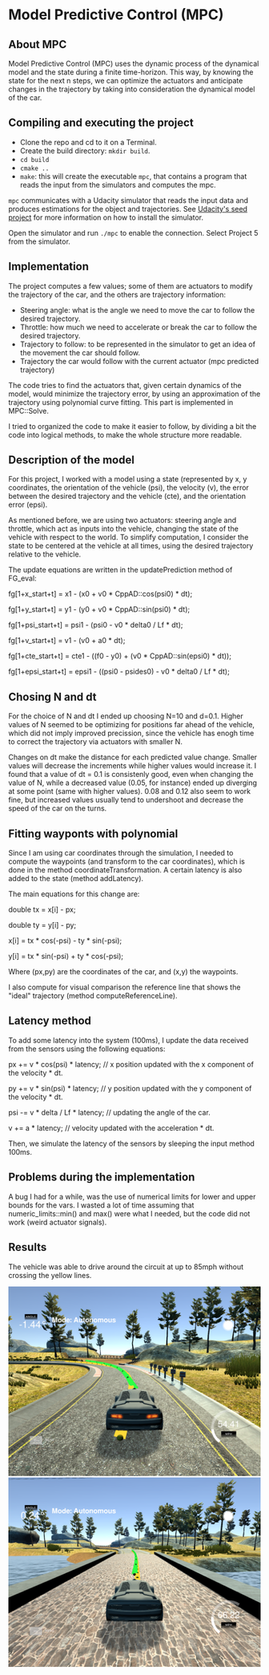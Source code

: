 # Model Predictive Control (MPC)

## About MPC

Model Predictive Control (MPC) uses the dynamic process of the dynamical model and the state during a finite time-horizon. This way, by knowing the state for the next n steps, we can optimize the actuators and anticipate changes in the trajectory by taking into consideration the dynamical model of the car.

## Compiling and executing the project

- Clone the repo and cd to it on a Terminal.
- Create the build directory: `mkdir build`.
- `cd build`
- `cmake ..`
- `make`: this will create the executable `mpc`, that contains a program that reads the input from the simulators and computes the mpc.

`mpc` communicates with a Udacity simulator that reads the input data and produces estimations for the object and trajectories. See [Udacity's seed project](https://github.com/udacity/CarND-MPC-Project) for more information on how to install the simulator.

Open the simulator and run `./mpc` to enable the connection. Select Project 5 from the simulator.

## Implementation

The project computes a few values; some of them are actuators to modify the trajectory of the car, and the others are trajectory information:

- Steering angle: what is the angle we need to move the car to follow the desired trajectory.
- Throttle: how much we need to accelerate or break the car to follow the desired trajectory.
- Trajectory to follow: to be represented in the simulator to get an idea of the movement the car should follow.
- Trajectory the car would follow with the current actuator (mpc predicted trajectory)

The code tries to find the actuators that, given certain dynamics of the model, would minimize the trajectory error, by using an approximation of the trajectory using polynomial curve fitting. This part is implemented in MPC::Solve.

I tried to organized the code to make it easier to follow, by dividing a bit the code into logical methods, to make the whole structure more readable.

## Description of the model

For this project, I worked with a model using a state (represented by x, y coordinates, the orientation of the vehicle (psi), the velocity (v), the error between the desired trajectory and the vehicle (cte), and the orientation error (epsi).

As mentioned before, we are using two actuators: steering angle and throttle, which act as inputs into the vehicle, changing the state of the vehicle with respect to the world. To simplify computation, I consider the state to be centered at the vehicle at all times, using the desired trajectory relative to the vehicle.

The update equations are written in the updatePrediction method of FG_eval:

fg[1+x_start+t] = x1 - (x0 + v0 * CppAD::cos(psi0) * dt);

fg[1+y_start+t] = y1 - (y0 + v0 * CppAD::sin(psi0) * dt);

fg[1+psi_start+t] = psi1 - (psi0 - v0 * delta0 / Lf * dt);

fg[1+v_start+t] = v1 - (v0 + a0 * dt);

fg[1+cte_start+t] = cte1 - ((f0 - y0) + (v0 * CppAD::sin(epsi0) * dt));

fg[1+epsi_start+t] = epsi1 - ((psi0 - psides0) - v0 * delta0 / Lf * dt);

## Chosing N and dt

For the choice of N and dt I ended up choosing N=10 and d=0.1. Higher values of N seemed to be optimizing for positions far ahead of the vehicle, which did not imply improved precission, since the vehicle has enogh time to correct the trajectory via actuators with smaller N.

Changes on dt make the distance for each predicted value change. Smaller values will decrease the increments while higher values would increase it. I found that a value of dt = 0.1 is consistenly good, even when changing the value of N, while a decreased value (0.05, for instance) ended up diverging at some point (same with higher values). 0.08 and 0.12 also seem to work fine, but increased values usually tend to undershoot and decrease the speed of the car on the turns.

## Fitting wayponts with polynomial

Since I am using car coordinates through the simulation, I needed to compute the waypoints (and transform to the car coordinates), which is done in the method coordinateTransformation. A certain latency is also added to the state (method addLatency).

The main equations for this change are:

double tx = x[i] - px;

double ty = y[i] - py;

x[i] = tx * cos(-psi) - ty * sin(-psi);

y[i] = tx * sin(-psi) + ty * cos(-psi);

Where (px,py) are the coordinates of the car, and (x,y) the waypoints.

I also compute for visual comparison the reference line that shows the "ideal" trajectory (method computeReferenceLine).

## Latency method

To add some latency into the system (100ms), I update the data received from the sensors using the following equations:

px += v * cos(psi) * latency; // x position updated with the x component of the velocity * dt.

py += v * sin(psi) * latency; // y position updated with the y component of the velocity * dt.

psi -= v * delta / Lf * latency; // updating the angle of the car.

v += a * latency; // velocity updated with the acceleration * dt.

Then, we simulate the latency of the sensors by sleeping the input method 100ms.

## Problems during the implementation 

A bug I had for a while, was the use of numerical limits for lower and upper bounds for the vars. I wasted a lot of time assuming that numeric_limits<double>::min() and max() were what I needed, but the code did not work (weird actuator signals).


## Results

The vehicle was able to drive around the circuit at up to 85mph without crossing the yellow lines.

![Simulator result turning left](images/turn_left.png)
![Simulator result top speed](images/top_speed.png)

